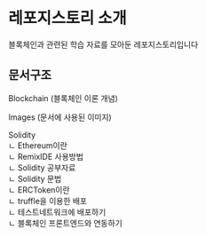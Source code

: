 # 레포지스토리 소개
블록체인과 관련된 학습 자료를 모아둔 레포지스토리입니다 <br>

## 문서구조

Blockchain (블록체인 이론 개념)

Images (문서에 사용된 이미지) <br>

Solidity <br>
ㄴ Ethereum이란 <br>
ㄴ RemixIDE 사용방법 <br>
ㄴ Solidity 공부자료<br>
ㄴ Solidity 문법<br>
ㄴ ERCToken이란 <br>
ㄴ truffle을 이용한 배포<br>
ㄴ 테스트네트워크에 배포하기<br>
ㄴ 블록체인 프론트엔드와 연동하기
